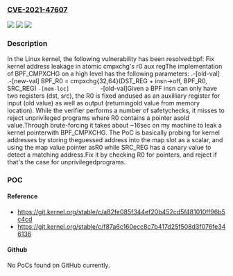 ### [CVE-2021-47607](https://cve.mitre.org/cgi-bin/cvename.cgi?name=CVE-2021-47607)
![](https://img.shields.io/static/v1?label=Product&message=Linux&color=blue)
![](https://img.shields.io/static/v1?label=Version&message=5ffa25502b5a%3C%20f87a6c160ecc%20&color=brighgreen)
![](https://img.shields.io/static/v1?label=Vulnerability&message=n%2Fa&color=brighgreen)

### Description

In the Linux kernel, the following vulnerability has been resolved:bpf: Fix kernel address leakage in atomic cmpxchg's r0 aux regThe implementation of BPF_CMPXCHG on a high level has the following parameters:  .-[old-val]                                          .-[new-val]  BPF_R0 = cmpxchg{32,64}(DST_REG + insn->off, BPF_R0, SRC_REG)                          `-[mem-loc]          `-[old-val]Given a BPF insn can only have two registers (dst, src), the R0 is fixed andused as an auxilliary register for input (old value) as well as output (returningold value from memory location). While the verifier performs a number of safetychecks, it misses to reject unprivileged programs where R0 contains a pointer asold value.Through brute-forcing it takes about ~16sec on my machine to leak a kernel pointerwith BPF_CMPXCHG. The PoC is basically probing for kernel addresses by storing theguessed address into the map slot as a scalar, and using the map value pointer asR0 while SRC_REG has a canary value to detect a matching address.Fix it by checking R0 for pointers, and reject if that's the case for unprivilegedprograms.

### POC

#### Reference
- https://git.kernel.org/stable/c/a82fe085f344ef20b452cd5f481010ff96b5c4cd
- https://git.kernel.org/stable/c/f87a6c160ecc8c7b417d25f508d3f076fe346136

#### Github
No PoCs found on GitHub currently.


